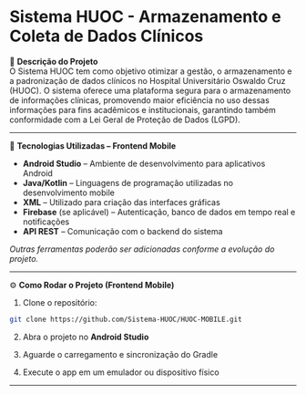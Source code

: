 

# Sistema HUOC - Armazenamento e Coleta de Dados Clínicos

📌 **Descrição do Projeto**  
O Sistema HUOC tem como objetivo otimizar a gestão, o armazenamento e a padronização de dados clínicos no Hospital Universitário Oswaldo Cruz (HUOC). O sistema oferece uma plataforma segura para o armazenamento de informações clínicas, promovendo maior eficiência no uso dessas informações para fins acadêmicos e institucionais, garantindo também conformidade com a Lei Geral de Proteção de Dados (LGPD).

---

🚀 **Tecnologias Utilizadas – Frontend Mobile**

- **Android Studio** – Ambiente de desenvolvimento para aplicativos Android  
- **Java/Kotlin** – Linguagens de programação utilizadas no desenvolvimento mobile  
- **XML** – Utilizado para criação das interfaces gráficas  
- **Firebase** (se aplicável) – Autenticação, banco de dados em tempo real e notificações  
- **API REST** – Comunicação com o backend do sistema

*Outras ferramentas poderão ser adicionadas conforme a evolução do projeto.*

---

⚙️ **Como Rodar o Projeto (Frontend Mobile)**

1. Clone o repositório:

```bash
git clone https://github.com/Sistema-HUOC/HUOC-MOBILE.git
```

2. Abra o projeto no **Android Studio**

3. Aguarde o carregamento e sincronização do Gradle

4. Execute o app em um emulador ou dispositivo físico

---
